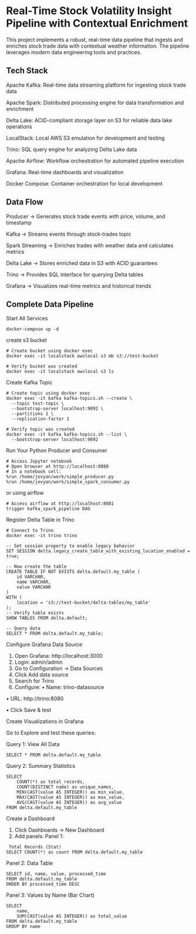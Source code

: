 
# Real-Time Stock Volatility Insight Pipeline with Contextual Enrichment 

This project implements a robust, real-time data pipeline that ingests and enriches stock trade data with contextual weather information. The pipeline leverages modern data engineering tools and practices.

## Tech Stack
Apache Kafka: Real-time data streaming platform for ingesting stock trade data

Apache Spark: Distributed processing engine for data transformation and enrichment

Delta Lake: ACID-compliant storage layer on S3 for reliable data lake operations

LocalStack: Local AWS S3 emulation for development and testing

Trino: SQL query engine for analyzing Delta Lake data

Apache Airflow: Workflow orchestration for automated pipeline execution

Grafana: Real-time dashboards and visualization

Docker Compose: Container orchestration for local development

## Data Flow
Producer → Generates stock trade events with price, volume, and timestamp

Kafka → Streams events through stock-trades topic

Spark Streaming → Enriches trades with weather data and calculates metrics

Delta Lake → Stores enriched data in S3 with ACID guarantees

Trino → Provides SQL interface for querying Delta tables

Grafana → Visualizes real-time metrics and historical trends
## Complete Data Pipeline
Start All Services
```
docker-compose up -d
```
create s3 bucket
```
# Create bucket using docker exec
docker exec -it localstack awslocal s3 mb s3://test-bucket

# Verify bucket was created
docker exec -it localstack awslocal s3 ls
```
Create Kafka Topic
```
# Create topic using docker exec
docker exec -it kafka kafka-topics.sh --create \
  --topic test-topic \
  --bootstrap-server localhost:9092 \
  --partitions 1 \
  --replication-factor 1

# Verify topic was created
docker exec -it kafka kafka-topics.sh --list \
  --bootstrap-server localhost:9092
```
Run Your Python Producer and Consumer
```
# Access Jupyter notebook
# Open browser at http://localhost:8888
# In a notebook cell:
%run /home/jovyan/work/simple_producer.py
%run /home/jovyan/work/simple_spark_consumer.py
```
or using airflow 
```
# Access airflow at http://localhost:8081
trigger kafka_spark_pipeline DAG 

```
Register Delta Table in Trino
```
# Connect to Trino
docker exec -it trino trino

-- Set session property to enable legacy behavior
SET SESSION delta.legacy_create_table_with_existing_location_enabled = true;

-- Now create the table
CREATE TABLE IF NOT EXISTS delta.default.my_table (
    id VARCHAR,
    name VARCHAR,
    value VARCHAR
)
WITH (
    location = 's3://test-bucket/delta-tables/my_table'
);
-- Verify table exists
SHOW TABLES FROM delta.default;

-- Query data
SELECT * FROM delta.default.my_table;

```
Configure Grafana Data Source
1.	Open Grafana: http://localhost:3000
2.	Login: admin/admin
3.	Go to Configuration → Data Sources
4.	Click Add data source
5.	Search for Trino
6.	Configure:
•	Name: trino-datasource

•	URL: http://trino:8080

•	Click Save & test


Create Visualizations in Grafana

Go to Explore and test these queries:

Query 1: View All Data

```
SELECT * FROM delta.default.my_table
```
Query 2: Summary Statistics

```
SELECT 
    COUNT(*) as total_records,
    COUNT(DISTINCT name) as unique_names,
    MIN(CAST(value AS INTEGER)) as min_value,
    MAX(CAST(value AS INTEGER)) as max_value,
    AVG(CAST(value AS INTEGER)) as avg_value
FROM delta.default.my_table
```
Create a Dashboard
1.	Click Dashboards → New Dashboard
2.	Add panels:
Panel 1:
```
 Total Records (Stat)
SELECT COUNT(*) as count FROM delta.default.my_table
```
Panel 2: Data Table
```
SELECT id, name, value, processed_time 
FROM delta.default.my_table 
ORDER BY processed_time DESC
```
Panel 3: Values by Name (Bar Chart)
```
SELECT 
    name, 
    SUM(CAST(value AS INTEGER)) as total_value
FROM delta.default.my_table
GROUP BY name

```
